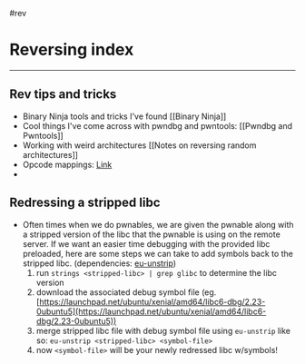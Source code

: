 #rev
# Reversing index
---
## Rev tips and tricks
- Binary Ninja tools and tricks I've found [[Binary Ninja]]
- Cool things I've come across with pwndbg and pwntools: [[Pwndbg and Pwntools]]
- Working with weird architectures [[Notes on reversing random architectures]]
- Opcode mappings: [Link](https://pnx.tf/files/x86_opcode_structure_and_instruction_overview.pdf)
- 

## Redressing a stripped libc

- Often times when we do pwnables, we are given the pwnable along with a stripped version of the libc that the pwnable is using on the remote server. If we want an easier time debugging with the provided libc preloaded, here are some steps we can take to add symbols back to the stripped libc. (dependencies: [eu-unstrip](https://helpmanual.io/help/eu-unstrip/))
    1.  run `strings <stripped-libc> | grep glibc` to determine the libc version
    2.  download the associated debug symbol file (eg.[https://launchpad.net/ubuntu/xenial/amd64/libc6-dbg/2.23-0ubuntu5](https://launchpad.net/ubuntu/xenial/amd64/libc6-dbg/2.23-0ubuntu5))
    3.  merge stripped libc file with debug symbol file using `eu-unstrip` like so: `eu-unstrip <stripped-libc> <symbol-file>`
    4.  now `<symbol-file>` will be your newly redressed libc w/symbols!